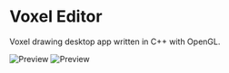 # Voxel Editor
Voxel drawing desktop app written in C++ with OpenGL.

![Preview](https://j.gifs.com/r8LoQK.gif)
![Preview](https://j.gifs.com/BNwmlN.gif)